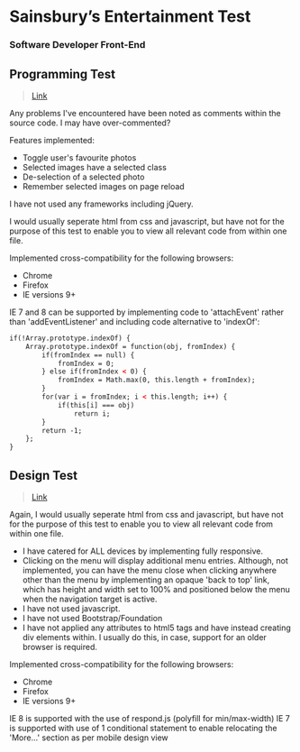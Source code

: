 # Sainsbury’s Entertainment Test

### Software Developer Front-End

## Programming Test

> [Link](https://rawgit.com/tariqkhan-co-uk/sainsburys/master/programming.html)

Any problems I've encountered have been noted as comments within the source code. I may have over-commented?

Features implemented:
* Toggle user's favourite photos
* Selected images have a selected class
* De-selection of a selected photo
* Remember selected images on page reload

I have not used any frameworks including jQuery.

I would usually seperate html from css and javascript, but have not for the purpose of this test to enable you to view all relevant code from within one file.

Implemented cross-compatibility for the following browsers:
* Chrome
* Firefox
* IE versions 9+

IE 7 and 8 can be supported by implementing code to 'attachEvent' rather than 'addEventListener' and including code alternative to 'indexOf':

```html
if(!Array.prototype.indexOf) {
	Array.prototype.indexOf = function(obj, fromIndex) {
		if(fromIndex == null) {
			fromIndex = 0;
		} else if(fromIndex < 0) {
			fromIndex = Math.max(0, this.length + fromIndex);
		}
		for(var i = fromIndex; i < this.length; i++) {
			if(this[i] === obj)
				return i;
		}
		return -1;
	};
}
```

## Design Test

> [Link](https://rawgit.com/tariqkhan-co-uk/sainsburys/master/design.html)

Again, I would usually seperate html from css and javascript, but have not for the purpose of this test to enable you to view all relevant code from within one file.

* I have catered for ALL devices by implementing fully responsive.
* Clicking on the menu will display additional menu entries. Although, not implemented, you can have the menu close when clicking anywhere other than the menu by implementing an opaque 'back to top' link, which has height and width set to 100% and positioned below the menu when the navigation target is active.
* I have not used javascript.
* I have not used Bootstrap/Foundation
* I have not applied any attributes to html5 tags and have instead creating div elements within. I usually do this, in case, support for an older browser is required.

Implemented cross-compatibility for the following browsers:
* Chrome
* Firefox
* IE versions 9+

IE 8 is supported with the use of respond.js (polyfill for min/max-width)
IE 7 is supported with use of 1 conditional statement to enable relocating the 'More...' section as per mobile design view
